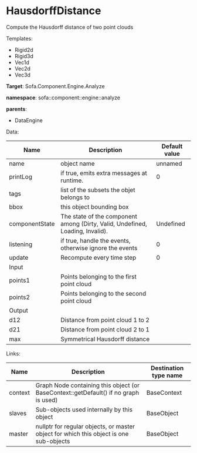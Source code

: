 # HausdorffDistance

Compute the Hausdorff distance of two point clouds


Templates:

- Rigid2d
- Rigid3d
- Vec1d
- Vec2d
- Vec3d

__Target__: Sofa.Component.Engine.Analyze

__namespace__: sofa::component::engine::analyze

__parents__:

- DataEngine

Data: 

<table>
    <thead>
        <tr>
            <th>Name</th>
            <th>Description</th>
            <th>Default value</th>
        </tr>
    </thead>
    <tbody>
	<tr>
		<td>name</td>
		<td>
object name
		</td>
		<td>unnamed</td>
	</tr>
	<tr>
		<td>printLog</td>
		<td>
if true, emits extra messages at runtime.
		</td>
		<td>0</td>
	</tr>
	<tr>
		<td>tags</td>
		<td>
list of the subsets the objet belongs to
		</td>
		<td></td>
	</tr>
	<tr>
		<td>bbox</td>
		<td>
this object bounding box
		</td>
		<td></td>
	</tr>
	<tr>
		<td>componentState</td>
		<td>
The state of the component among (Dirty, Valid, Undefined, Loading, Invalid).
		</td>
		<td>Undefined</td>
	</tr>
	<tr>
		<td>listening</td>
		<td>
if true, handle the events, otherwise ignore the events
		</td>
		<td>0</td>
	</tr>
	<tr>
		<td>update</td>
		<td>
Recompute every time step
		</td>
		<td>0</td>
	</tr>
	<tr>
		<td colspan="3">Input</td>
	</tr>
	<tr>
		<td>points1</td>
		<td>
Points belonging to the first point cloud
		</td>
		<td></td>
	</tr>
	<tr>
		<td>points2</td>
		<td>
Points belonging to the second point cloud
		</td>
		<td></td>
	</tr>
	<tr>
		<td colspan="3">Output</td>
	</tr>
	<tr>
		<td>d12</td>
		<td>
Distance from point cloud 1 to 2
		</td>
		<td></td>
	</tr>
	<tr>
		<td>d21</td>
		<td>
Distance from point cloud 2 to 1
		</td>
		<td></td>
	</tr>
	<tr>
		<td>max</td>
		<td>
Symmetrical Hausdorff distance
		</td>
		<td></td>
	</tr>

</tbody>
</table>

Links: 


| Name | Description | Destination type name |
| ---- | ----------- | --------------------- |
|context|Graph Node containing this object (or BaseContext::getDefault() if no graph is used)|BaseContext|
|slaves|Sub-objects used internally by this object|BaseObject|
|master|nullptr for regular objects, or master object for which this object is one sub-objects|BaseObject|

